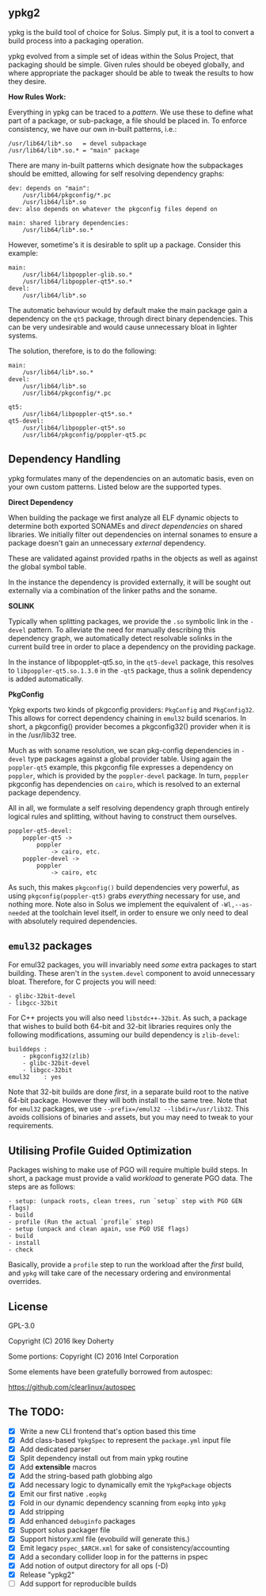 ypkg2
-----

ypkg is the build tool of choice for Solus. Simply put, it
is a tool to convert a build process into a packaging operation.

ypkg evolved from a simple set of ideas within the Solus Project, that packaging
should be simple. Given rules should be obeyed globally, and where appropriate
the packager should be able to tweak the results to how they desire.

**How Rules Work:**

Everything in ypkg can be traced to a *pattern*. We use these to define what part
of a package, or sub-package, a file should be placed in. To enforce consistency,
we have our own in-built patterns, i.e.:

    /usr/lib64/lib*.so   = devel subpackage
    /usr/lib64/lib*.so.* = "main" package

There are many in-built patterns which designate how the subpackages should be
emitted, allowing for self resolving dependency graphs:

    dev: depends on "main":
        /usr/lib64/pkgconfig/*.pc
        /usr/lib64/lib*.so
    dev: also depends on whatever the pkgconfig files depend on

    main: shared library dependencies:
        /usr/lib64/lib*.so.*

However, sometime's it is desirable to split up a package. Consider this example:

    main:
        /usr/lib64/libpoppler-glib.so.*
        /usr/lib64/libpoppler-qt5*.so.*
    devel:
        /usr/lib64/lib*.so

The automatic behaviour would by default make the main package gain a dependency
on the `qt5` package, through direct binary dependencies. This can be very undesirable
and would cause unnecessary bloat in lighter systems.

The solution, therefore, is to do the following:

    main:
        /usr/lib64/lib*.so.*
    devel:
        /usr/lib64/lib*.so
        /usr/lib64/pkgconfig/*.pc

    qt5:
        /usr/lib64/libpoppler-qt5*.so.*
    qt5-devel:
        /usr/lib64/libpoppler-qt5*.so
        /usr/lib64/pkgconfig/poppler-qt5.pc

Dependency Handling
-------------------

ypkg formulates many of the dependencies on an automatic basis, even on your own
custom patterns. Listed below are the supported types.

**Direct Dependency**

When building the package we first analyze all ELF dynamic objects to determine
both exported SONAMEs and _direct dependencies_ on shared libraries. We initially
filter out dependencies on internal sonames to ensure a package doesn't gain
an unnecessary *external* dependency.

These are validated against provided rpaths in the objects as well as against the
global symbol table.

In the instance the dependency is provided externally, it will be sought out
externally via a combination of the linker paths and the soname.

**SOLINK**

Typically when splitting packages, we provide the `.so` symbolic link in the
`-devel` pattern. To alleviate the need for manually describing this dependency
graph, we automatically detect resolvable solinks in the current build tree in
order to place a dependency on the providing package.

In the instance of libpopplet-qt5.so, in the `qt5-devel` package, this resolves to
`libpoppler-qt5.so.1.3.0` in the `-qt5` package, thus a solink dependency is
added automatically.

**PkgConfig**

Ypkg exports two kinds of pkgconfig providers: `PkgConfig` and `PkgConfig32`. This
allows for correct dependency chaining in `emul32` build scenarios. In short, a
pkgconfig() provider becomes a pkgconfig32() provider when it is in the /usr/lib32
tree.

Much as with soname resolution, we scan pkg-config dependencies in `-devel` type
packages against a global provider table. Using again the `poppler-qt5` example,
this pkgconfig file expresses a dependency on `poppler`, which is provided by
the `poppler-devel` package. In turn, `poppler` pkgconfig has dependencies on
`cairo`, which is resolved to an external package dependency.

All in all, we formulate a self resolving dependency graph through entirely
logical rules and splitting, without having to construct them ourselves.

    poppler-qt5-devel:
        poppler-qt5 ->
            poppler
                -> cairo, etc.
        poppler-devel ->
            poppler
                -> cairo, etc

As such, this makes `pkgconfig()` build dependencies very powerful, as using
`pkgconfig(poppler-qt5)` grabs *everything* necessary for use, and nothing more.
Note also in Solus we implement the equivalent of `-Wl,--as-needed` at the
toolchain level itself, in order to ensure we only need to deal with absolutely
required dependencies.

`emul32` packages
-----------------

For emul32 packages, you will invariably need *some* extra packages to start
building. These aren't in the `system.devel` component to avoid unnecessary
bloat. Therefore, for C projects you will need:

    - glibc-32bit-devel
    - libgcc-32bit

For C++ projects you will also need `libstdc++-32bit`. As such, a package that
wishes to build both 64-bit and 32-bit libraries requires only the following
modifications, assuming our build dependency is `zlib-devel`:

    builddeps :
        - pkgconfig32(zlib)
        - glibc-32bit-devel
        - libgcc-32bit
    emul32    : yes

Note that 32-bit builds are done *first*, in a separate build root to the
native 64-bit package. However they will both install to the same tree. Note
that for `emul32` packages, we use `--prefix=/emul32 --libdir=/usr/lib32`.
This avoids collisions of binaries and assets, but you may need to tweak to
your requirements.

Utilising Profile Guided Optimization
-------------------------------------

Packages wishing to make use of PGO will require multiple build steps. In short,
a package must provide a valid *workload* to generate PGO data. The steps are
as follows:

    - setup: (unpack roots, clean trees, run `setup` step with PGO GEN flags)
    - build
    - profile (Run the actual `profile` step)
    - setup (unpack and clean again, use PGO USE flags)
    - build
    - install
    - check

Basically, provide a `profile` step to run the workload after the *first* build,
and `ypkg` will take care of the necessary ordering and environmental overrides.

License
-------

GPL-3.0

Copyright (C) 2016 Ikey Doherty

Some portions: Copyright (C) 2016 Intel Corporation

Some elements have been gratefully borrowed from autospec:

https://github.com/clearlinux/autospec


The TODO:
---------

 * [x] Write a new CLI frontend that's option based this time
 * [x] Add class-based `YpkgSpec` to represent the `package.yml` input file
 * [x] Add dedicated parser
 * [x] Split dependency install out from main ypkg routine
 * [x] Add **extensible** macros
 * [x] Add the string-based path globbing algo
 * [x] Add necessary logic to dynamically emit the `YpkgPackage` objects
 * [x] Emit our first native `.eopkg`
 * [x] Fold in our dynamic dependency scanning from `eopkg` into `ypkg`
 * [x] Add stripping
 * [x] Add enhanced `debuginfo` packages
 * [x] Support solus packager file
 * [x] Support history.xml file (evobuild will generate this.)
 * [x] Emit legacy `pspec_$ARCH.xml` for sake of consistency/accounting
 * [x] Add a secondary collider loop in for the patterns in pspec
 * [x] Add notion of output directory for all ops (-D)
 * [x] Release "ypkg2"
 * [ ] Add support for reproducible builds
